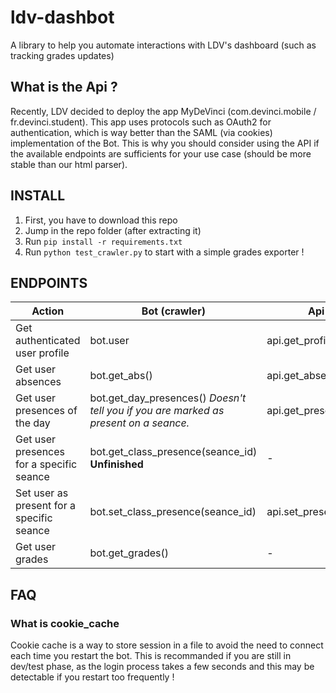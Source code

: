 # ldv-dashbot
A library to help you automate interactions with LDV's dashboard (such as tracking grades updates)

## What is the Api ?
Recently, LDV decided to deploy the app MyDeVinci (com.devinci.mobile / fr.devinci.student).
This app uses protocols such as OAuth2 for authentication, which is way better than the SAML (via cookies) implementation of the Bot.
This is why you should consider using the API if the available endpoints are sufficients for your use case (should be more stable than our html parser).


## INSTALL 
1. First, you have to download this repo
2. Jump in the repo folder (after extracting it)
3. Run `pip install -r requirements.txt`
4. Run `python test_crawler.py` to start with a simple grades exporter !

## ENDPOINTS
| Action                                    | Bot (crawler)                                                                        | Api (app)                  |
| ----------------------------------------- | ------------------------------------------------------------------------------------ | -------------------------- |
| Get authenticated user profile            | bot.user                                                                             | api.get_profile()          |
| Get user absences                         | bot.get_abs()                                                                        | api.get_absences()         |
| Get user presences of the day             | bot.get_day_presences() *Doesn't tell you if you are marked as present on a seance.* | api.get_presences()        |
| Get user presences for a specific seance  | bot.get_class_presence(seance_id) **Unfinished**                                     | -                          |
| Set user as present for a specific seance | bot.set_class_presence(seance_id)                                                    | api.set_present(seance_id) |
| Get user grades                           | bot.get_grades()                                                                     | -                          |

## FAQ

### What is cookie_cache

Cookie cache is a way to store session in a file to avoid the need to connect each time you restart the bot.
This is recommanded if you are still in dev/test phase, as the login process takes a few seconds and this may be detectable if you restart too frequently !
